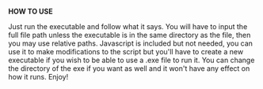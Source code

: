 **HOW TO USE**

Just run the executable and follow what it says. You will have to input the full file path unless the executable is in the same directory as the file, then you may use relative paths. Javascript is included but not needed, you can use it to make modifications to the script but you'll have to create a new executable if you wish to be able to use a .exe file to run it. You can change the directory of the exe if you want as well and it won't have any effect on how it runs. Enjoy!